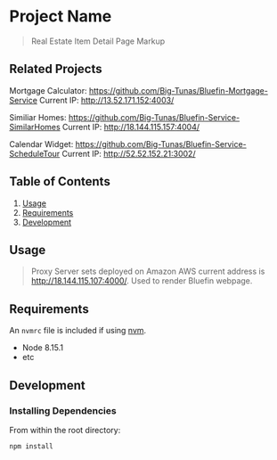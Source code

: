 # Project Name

> Real Estate Item Detail Page Markup

## Related Projects
Mortgage Calculator:
https://github.com/Big-Tunas/Bluefin-Mortgage-Service
Current IP: http://13.52.171.152:4003/

Similiar Homes:
https://github.com/Big-Tunas/Bluefin-Service-SimilarHomes
Current IP: http://18.144.115.157:4004/

Calendar Widget:
https://github.com/Big-Tunas/Bluefin-Service-ScheduleTour
Current IP: http://52.52.152.21:3002/

## Table of Contents

1. [Usage](#Usage)
1. [Requirements](#requirements)
1. [Development](#development)

## Usage

> Proxy Server sets deployed on Amazon AWS current address is http://18.144.115.107:4000/. Used to render Bluefin webpage.

## Requirements

An `nvmrc` file is included if using [nvm](https://github.com/creationix/nvm).

- Node 8.15.1
- etc

## Development

### Installing Dependencies

From within the root directory:

```sh
npm install
```

